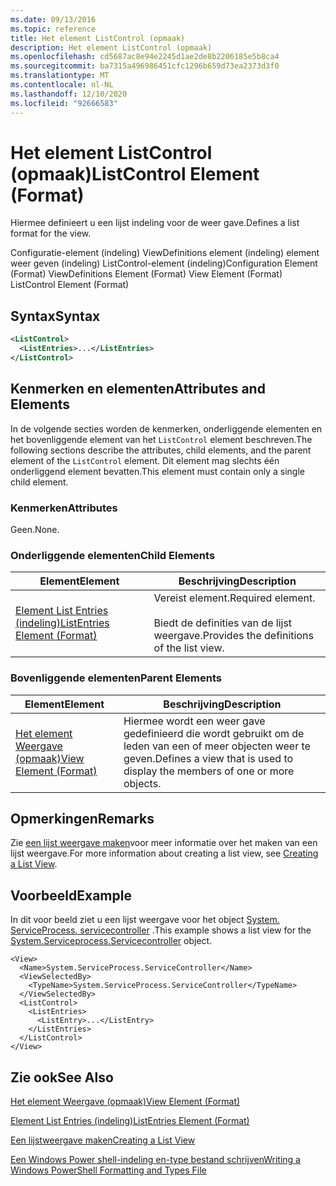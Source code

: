 ```yaml
---
ms.date: 09/13/2016
ms.topic: reference
title: Het element ListControl (opmaak)
description: Het element ListControl (opmaak)
ms.openlocfilehash: cd5687ac8e94e2245d1ae2de8b2206185e5b8ca4
ms.sourcegitcommit: ba7315a496986451cfc1296b659d73ea2373d3f0
ms.translationtype: MT
ms.contentlocale: nl-NL
ms.lasthandoff: 12/10/2020
ms.locfileid: "92666583"
---
```

# <a name="listcontrol-element-format"></a><span data-ttu-id="577e6-103">Het element ListControl (opmaak)</span><span class="sxs-lookup"><span data-stu-id="577e6-103">ListControl Element (Format)</span></span>

<span data-ttu-id="577e6-104">Hiermee definieert u een lijst indeling voor de weer gave.</span><span class="sxs-lookup"><span data-stu-id="577e6-104">Defines a list format for the view.</span></span>

<span data-ttu-id="577e6-105">Configuratie-element (indeling) ViewDefinitions element (indeling) element weer geven (indeling) ListControl-element (indeling)</span><span class="sxs-lookup"><span data-stu-id="577e6-105">Configuration Element (Format) ViewDefinitions Element (Format) View Element (Format) ListControl Element (Format)</span></span>

## <a name="syntax"></a><span data-ttu-id="577e6-106">Syntax</span><span class="sxs-lookup"><span data-stu-id="577e6-106">Syntax</span></span>

```xml
<ListControl>
  <ListEntries>...</ListEntries>
</ListControl>

```

## <a name="attributes-and-elements"></a><span data-ttu-id="577e6-107">Kenmerken en elementen</span><span class="sxs-lookup"><span data-stu-id="577e6-107">Attributes and Elements</span></span>

<span data-ttu-id="577e6-108">In de volgende secties worden de kenmerken, onderliggende elementen en het bovenliggende element van het `ListControl` element beschreven.</span><span class="sxs-lookup"><span data-stu-id="577e6-108">The following sections describe the attributes, child elements, and the parent element of the `ListControl` element.</span></span> <span data-ttu-id="577e6-109">Dit element mag slechts één onderliggend element bevatten.</span><span class="sxs-lookup"><span data-stu-id="577e6-109">This element must contain only a single child element.</span></span>

### <a name="attributes"></a><span data-ttu-id="577e6-110">Kenmerken</span><span class="sxs-lookup"><span data-stu-id="577e6-110">Attributes</span></span>

<span data-ttu-id="577e6-111">Geen.</span><span class="sxs-lookup"><span data-stu-id="577e6-111">None.</span></span>

### <a name="child-elements"></a><span data-ttu-id="577e6-112">Onderliggende elementen</span><span class="sxs-lookup"><span data-stu-id="577e6-112">Child Elements</span></span>

|<span data-ttu-id="577e6-113">Element</span><span class="sxs-lookup"><span data-stu-id="577e6-113">Element</span></span>|<span data-ttu-id="577e6-114">Beschrijving</span><span class="sxs-lookup"><span data-stu-id="577e6-114">Description</span></span>|
|-------------|-----------------|
|[<span data-ttu-id="577e6-115">Element List Entries (indeling)</span><span class="sxs-lookup"><span data-stu-id="577e6-115">ListEntries Element (Format)</span></span>](./listentries-element-for-listcontrol-format.md)|<span data-ttu-id="577e6-116">Vereist element.</span><span class="sxs-lookup"><span data-stu-id="577e6-116">Required element.</span></span><br /><br /> <span data-ttu-id="577e6-117">Biedt de definities van de lijst weergave.</span><span class="sxs-lookup"><span data-stu-id="577e6-117">Provides the definitions of the list view.</span></span>|

### <a name="parent-elements"></a><span data-ttu-id="577e6-118">Bovenliggende elementen</span><span class="sxs-lookup"><span data-stu-id="577e6-118">Parent Elements</span></span>

|<span data-ttu-id="577e6-119">Element</span><span class="sxs-lookup"><span data-stu-id="577e6-119">Element</span></span>|<span data-ttu-id="577e6-120">Beschrijving</span><span class="sxs-lookup"><span data-stu-id="577e6-120">Description</span></span>|
|-------------|-----------------|
|[<span data-ttu-id="577e6-121">Het element Weergave (opmaak)</span><span class="sxs-lookup"><span data-stu-id="577e6-121">View Element (Format)</span></span>](./view-element-format.md)|<span data-ttu-id="577e6-122">Hiermee wordt een weer gave gedefinieerd die wordt gebruikt om de leden van een of meer objecten weer te geven.</span><span class="sxs-lookup"><span data-stu-id="577e6-122">Defines a view that is used to display the members of one or more objects.</span></span>|

## <a name="remarks"></a><span data-ttu-id="577e6-123">Opmerkingen</span><span class="sxs-lookup"><span data-stu-id="577e6-123">Remarks</span></span>

<span data-ttu-id="577e6-124">Zie [een lijst weergave maken](./creating-a-list-view.md)voor meer informatie over het maken van een lijst weergave.</span><span class="sxs-lookup"><span data-stu-id="577e6-124">For more information about creating a list view, see [Creating a List View](./creating-a-list-view.md).</span></span>

## <a name="example"></a><span data-ttu-id="577e6-125">Voorbeeld</span><span class="sxs-lookup"><span data-stu-id="577e6-125">Example</span></span>

<span data-ttu-id="577e6-126">In dit voor beeld ziet u een lijst weergave voor het object [System. ServiceProcess. servicecontroller](/dotnet/api/System.ServiceProcess.ServiceController) .</span><span class="sxs-lookup"><span data-stu-id="577e6-126">This example shows a list view for the [System.Serviceprocess.Servicecontroller](/dotnet/api/System.ServiceProcess.ServiceController) object.</span></span>

```
<View>
  <Name>System.ServiceProcess.ServiceController</Name>
  <ViewSelectedBy>
    <TypeName>System.ServiceProcess.ServiceController</TypeName>
  </ViewSelectedBy>
  <ListControl>
    <ListEntries>
      <ListEntry>...</ListEntry>
    </ListEntries>
  </ListControl>
</View>
```

## <a name="see-also"></a><span data-ttu-id="577e6-127">Zie ook</span><span class="sxs-lookup"><span data-stu-id="577e6-127">See Also</span></span>

[<span data-ttu-id="577e6-128">Het element Weergave (opmaak)</span><span class="sxs-lookup"><span data-stu-id="577e6-128">View Element (Format)</span></span>](./view-element-format.md)

[<span data-ttu-id="577e6-129">Element List Entries (indeling)</span><span class="sxs-lookup"><span data-stu-id="577e6-129">ListEntries Element (Format)</span></span>](./listentries-element-for-listcontrol-format.md)

[<span data-ttu-id="577e6-130">Een lijstweergave maken</span><span class="sxs-lookup"><span data-stu-id="577e6-130">Creating a List View</span></span>](./creating-a-list-view.md)

[<span data-ttu-id="577e6-131">Een Windows Power shell-indeling en-type bestand schrijven</span><span class="sxs-lookup"><span data-stu-id="577e6-131">Writing a Windows PowerShell Formatting and Types File</span></span>](./writing-a-powershell-formatting-file.md)
